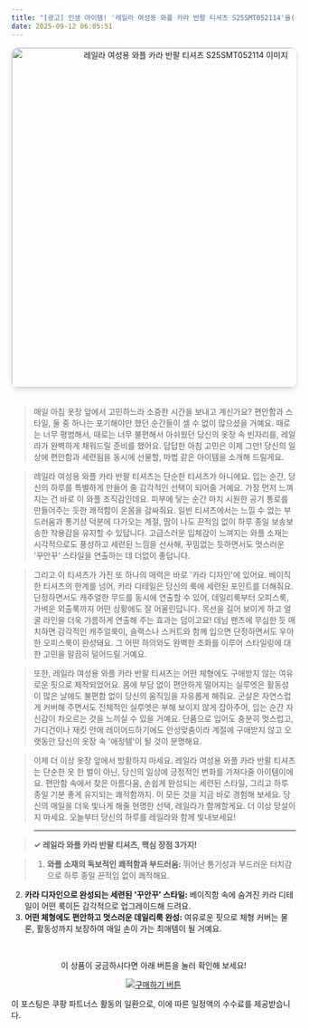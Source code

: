 ```yaml
---
title: "[광고] 인생 아이템! '레일라 여성용 와플 카라 반팔 티셔츠 S25SMT052114'을(를) 만나보세요."
date: 2025-09-12 06:05:51
---
```


<div align="center">
    <a href="https://link.coupang.com/re/AFFSDP?lptag=AF8916626&pageKey=8799380204&itemId=25635186227&vendorItemId=92610518428&traceid=V0-153-d18a378ab75125e4&requestid=20250912150531351249539594&token=31850C%7CMIXED" target="_blank">
        <img src="https://ads-partners.coupang.com/image1/UmGTnNRvDejWKya9UnHGeY7af-Tc6zyIcZl2qHLJx5bBDP4wkvQvsZREzRSg4y5W8S_tk3YgVnD4_DP0jmj4j_C_bVnaf8boKHW3W4Fgm8Ho-AdeR5gZ2ZTAad_NjPzeC3pCSi7ynNJ-saI928AOS67GPZygYg5-2AfT15WQgd41GmAcBU5fzofvtE6aw_jyznuzwpaN-cGIj2-9RWfSOjXgJ-i9GedCr-HX098bIk0PCASQcI5Z8R9sjlh8I85A5pkMHiDcBLPS2RALtw12HPegQZMjYl68rvjRD-IGaYhj5zulmw==" alt="레일라 여성용 와플 카라 반팔 티셔츠 S25SMT052114 이미지" width="600" style="max-width: 100%; height: auto; border-radius: 12px; border: 1px solid #e0e0e0; box-shadow: 0 4px 8px rgba(0,0,0,0.1);">
    </a>
</div>
<br>

> 매일 아침 옷장 앞에서 고민하느라 소중한 시간을 보내고 계신가요? 편안함과 스타일, 둘 중 하나는 포기해야만 했던 순간들이 셀 수 없이 많으셨을 거예요. 때로는 너무 평범해서, 때로는 너무 불편해서 아쉬웠던 당신의 옷장 속 빈자리를, 레일라가 완벽하게 채워드릴 준비를 했어요. 답답한 아침 고민은 이제 그만! 당신의 일상에 편안함과 세련됨을 동시에 선물할, 마법 같은 아이템을 소개해 드릴게요.

> 레일라 여성용 와플 카라 반팔 티셔츠는 단순한 티셔츠가 아니에요. 입는 순간, 당신의 하루를 특별하게 만들어 줄 감각적인 선택이 되어줄 거예요. 가장 먼저 느껴지는 건 바로 이 와플 조직감인데요. 피부에 닿는 순간 마치 시원한 공기 통로를 만들어주는 듯한 쾌적함이 온몸을 감싸줘요. 일반 티셔츠에서는 느낄 수 없는 부드러움과 통기성 덕분에 다가오는 계절, 땀이 나도 끈적임 없이 하루 종일 보송보송한 착용감을 유지할 수 있답니다. 고급스러운 입체감이 느껴지는 와플 소재는 시각적으로도 풍성하고 세련된 느낌을 선사해, 꾸밈없는 듯하면서도 멋스러운 '꾸안꾸' 스타일을 연출하는 데 더없이 좋답니다.

> 그리고 이 티셔츠가 가진 또 하나의 매력은 바로 '카라 디자인'에 있어요. 베이직한 티셔츠의 한계를 넘어, 카라 디테일은 당신의 룩에 세련된 포인트를 더해줘요. 단정하면서도 캐주얼한 무드를 동시에 연출할 수 있어, 데일리룩부터 오피스룩, 가벼운 외출룩까지 어떤 상황에도 잘 어울린답니다. 목선을 길어 보이게 하고 얼굴 라인을 더욱 갸름하게 연출해 주는 효과는 덤이고요! 데님 팬츠에 무심한 듯 매치하면 감각적인 캐주얼룩이, 슬랙스나 스커트와 함께 입으면 단정하면서도 우아한 오피스룩이 완성돼요. 그 어떤 하의와도 완벽한 조화를 이루어 스타일링에 대한 고민을 말끔히 덜어드릴 거예요.

> 또한, 레일라 여성용 와플 카라 반팔 티셔츠는 어떤 체형에도 구애받지 않는 여유로운 핏으로 제작되었어요. 몸에 부담 없이 편안하게 떨어지는 실루엣은 활동성이 많은 날에도 불편함 없이 당신의 움직임을 자유롭게 해줘요. 군살은 자연스럽게 커버해 주면서도 전체적인 실루엣은 부해 보이지 않게 잡아주어, 입는 순간 자신감이 차오르는 것을 느끼실 수 있을 거예요. 단품으로 입어도 충분히 멋스럽고, 가디건이나 재킷 안에 레이어드하기에도 안성맞춤이라 계절에 구애받지 않고 오랫동안 당신의 옷장 속 '애정템'이 될 것이 분명해요.

> 이제 더 이상 옷장 앞에서 방황하지 마세요. 레일라 여성용 와플 카라 반팔 티셔츠는 단순한 옷 한 벌이 아닌, 당신의 일상에 긍정적인 변화를 가져다줄 아이템이에요. 편안함 속에서 찾은 아름다움, 손쉽게 완성되는 세련된 스타일, 그리고 하루 종일 기분 좋게 유지되는 쾌적함까지. 이 모든 것을 지금 바로 경험해 보세요. 당신의 매일을 더욱 빛나게 해줄 현명한 선택, 레일라가 함께할게요. 더 이상 망설이지 마세요. 오늘부터 당신의 하루를 레일라와 함께 빛내보세요!

> ---

> **✓ 레일라 와플 카라 반팔 티셔츠, 핵심 장점 3가지!**

> 1.  **와플 소재의 독보적인 쾌적함과 부드러움:** 뛰어난 통기성과 부드러운 터치감으로 하루 종일 끈적임 없이 쾌적해요.
2.  **카라 디자인으로 완성되는 세련된 '꾸안꾸' 스타일:** 베이직함 속에 숨겨진 카라 디테일이 어떤 룩이든 감각적으로 업그레이드해 드려요.
3.  **어떤 체형에도 편안하고 멋스러운 데일리룩 완성:** 여유로운 핏으로 체형 커버는 물론, 활동성까지 보장하여 매일 손이 가는 최애템이 될 거예요.



<br>

<div align="center">
  <p>이 상품이 궁금하시다면 아래 버튼을 눌러 확인해 보세요!</p>
  <a href="https://link.coupang.com/re/AFFSDP?lptag=AF8916626&pageKey=8799380204&itemId=25635186227&vendorItemId=92610518428&traceid=V0-153-d18a378ab75125e4&requestid=20250912150531351249539594&token=31850C%7CMIXED" target="_blank">
    <img src="https://img.shields.io/badge/지금 바로 구매하기-FF5722?style=for-the-badge&logo=coupa&logoColor=white" alt="구매하기 버튼">
  </a>
</div>

이 포스팅은 쿠팡 파트너스 활동의 일환으로, 이에 따른 일정액의 수수료를 제공받습니다.
